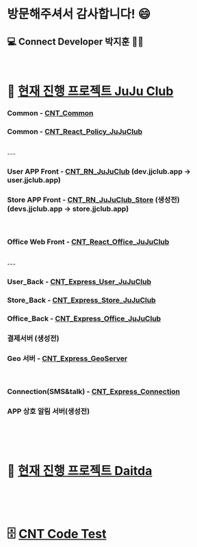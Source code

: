 # 방문해주셔서 감사합니다! 😄  

## :computer: Connect Developer 박지훈 👨‍💻
<br />

# :beer: [현재 진행 프로젝트 JuJu Club](https://github.com/users/HeroNoah/projects/7)

### Common - [CNT_Common](https://github.com/HeroNoah/CNT_Common)
### Common - [CNT_React_Policy_JuJuClub](https://github.com/HeroNoah/CNT_React_Policy_JuJuClub)
<br />
---

### User APP Front - [CNT_RN_JuJuClub](https://github.com/HeroNoah/CNT_RN_JuJuClub) (dev.jjclub.app → user.jjclub.app)
### Store APP Front - [CNT_RN_JuJuClub_Store](https://github.com/HeroNoah/CNT_RN_JuJuClub_Store) (생성전) (devs.jjclub.app → store.jjclub.app)
<br />

### Office Web Front - [CNT_React_Office_JuJuClub](https://github.com/HeroNoah/CNT_React_Office_JuJuClub) 
<br />
---

### User_Back - [CNT_Express_User_JuJuClub](https://github.com/HeroNoah/CNT_Express_User_JuJuClub)
### Store_Back - [CNT_Express_Store_JuJuClub](https://github.com/HeroNoah/CNT_Express_Store_JuJuClub)
### Office_Back - [CNT_Express_Office_JuJuClub](https://github.com/HeroNoah/CNT_Express_Office_JuJuClub)
### 결제서버 (생성전)
### Geo 서버 - [CNT_Express_GeoServer](https://github.com/HeroNoah/CNT_Express_GeoServer)
<br />

### Connection(SMS&talk) - [CNT_Express_Connection](https://github.com/HeroNoah/CNT_Express_Connection)
### APP 상호 알림 서버(생성전)
<br />
<br />
<br />

# :office: [현재 진행 프로젝트 Daitda](https://github.com/users/HeroNoah/projects/5)
<br />
<br />
<br />

# :file_cabinet: [CNT Code Test](https://github.com/users/HeroNoah/projects/8)
